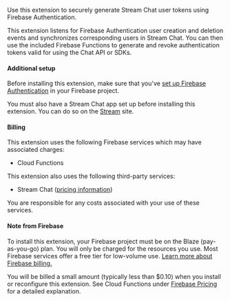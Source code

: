 Use this extension to securely generate Stream Chat user tokens using Firebase Authentication.

This extension listens for Firebase Authentication user creation and deletion events and synchronizes corresponding users in Stream Chat. You can then use the included Firebase Functions to generate and revoke authentication tokens valid for using the Chat API or SDKs.

#### Additional setup

Before installing this extension, make sure that you've [set up Firebase Authentication](https://firebase.google.com/docs/auth) in your Firebase project.

You must also have a Stream Chat app set up before installing this extension. You can do so on the [Stream](https://getstream.io/) site.

#### Billing

This extension uses the following Firebase services which may have associated charges:

- Cloud Functions

This extension also uses the following third-party services:

- Stream Chat ([pricing information](https://getstream.io/chat/pricing/))

You are responsible for any costs associated with your use of these services.

#### Note from Firebase

To install this extension, your Firebase project must be on the Blaze (pay-as-you-go) plan. You will only be charged for the resources you use. Most Firebase services offer a free tier for low-volume use. [Learn more about Firebase billing.](https://firebase.google.com/pricing)

You will be billed a small amount (typically less than $0.10) when you install or reconfigure this extension. See Cloud Functions under [Firebase Pricing](https://firebase.google.com/pricing) for a detailed explanation.
